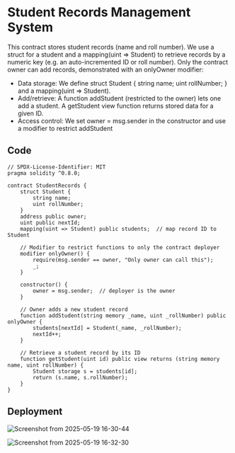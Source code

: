 # Student Records Management System
This contract stores student records (name and roll number). We use a struct for a student and a mapping(uint => Student) 
to retrieve records by a numeric key (e.g. an auto-incremented ID or roll number). Only the contract owner can add records, demonstrated with an onlyOwner modifier:
  - Data storage: We define struct Student { string name; uint rollNumber; } and a mapping(uint => Student).
  - Add/retrieve: A function addStudent (restricted to the owner) lets one add a student. A getStudent view function 
    returns stored data for a given ID.
  - Access control: We set owner = msg.sender in the constructor and use a modifier to restrict addStudent

## Code
```
// SPDX-License-Identifier: MIT
pragma solidity ^0.8.0;

contract StudentRecords {
    struct Student {
        string name;
        uint rollNumber;
    }
    address public owner;
    uint public nextId;
    mapping(uint => Student) public students;  // map record ID to Student

    // Modifier to restrict functions to only the contract deployer
    modifier onlyOwner() {
        require(msg.sender == owner, "Only owner can call this");
        _;
    }

    constructor() {
        owner = msg.sender;  // deployer is the owner
    }

    // Owner adds a new student record
    function addStudent(string memory _name, uint _rollNumber) public onlyOwner {
        students[nextId] = Student(_name, _rollNumber);
        nextId++;
    }

    // Retrieve a student record by its ID
    function getStudent(uint id) public view returns (string memory name, uint rollNumber) {
        Student storage s = students[id];
        return (s.name, s.rollNumber);
    }
}

```
## Deployment

![Screenshot from 2025-05-19 16-30-44](https://github.com/user-attachments/assets/6d984760-545f-45cb-ba8d-7d0a6c617e36)

![Screenshot from 2025-05-19 16-32-30](https://github.com/user-attachments/assets/0e62d2d8-c6f8-43e9-84bd-b22885add4ee)

